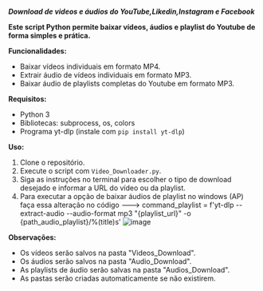  ***Download de videos e áudios do YouTube,Likedin,Instagram e Facebook***

**Este script Python permite baixar vídeos, áudios e playlist do Youtube de forma simples e prática.**

**Funcionalidades:**

- Baixar vídeos individuais em formato MP4.
- Extrair áudio de vídeos individuais em formato MP3.
- Baixar áudio  de playlists completas do Youtube em formato MP3.

**Requisitos:**

- Python 3
- Bibliotecas: subprocess, os, colors
- Programa yt-dlp (instale com `pip install yt-dlp`)

**Uso:**

1. Clone o repositório.
2. Execute o script com `Video_Downloader.py`.
3. Siga as instruções no terminal para escolher o tipo de download desejado e informar a URL do vídeo ou da playlist.
4. Para executar a opção de baixar áudios de playlist no windows (AP) faça essa alteração no código ---> command_playlist = f'yt-dlp --extract-audio --audio-format mp3 "{playlist_url}" -o {path_audio_playlist}/%(title)s'
   ![image](https://github.com/GuilhermeTart/Video-Downloader/assets/136984328/1b5a13b3-223c-47ee-839e-7e24506f225c)


**Observações:**

- Os vídeos serão salvos na pasta "Videos_Download".
- Os áudios serão salvos na pasta "Audio_Download".
- As playlists de áudio serão salvas na pasta "Audios_Download".
- As pastas serão criadas automaticamente se não existirem.


